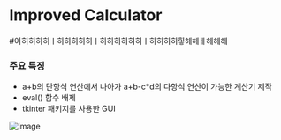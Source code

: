 # Improved Calculator
#이히히히히ㅣ히히히히히ㅣ히히히히히히ㅣ히히히히힣헤헤ㅔ헤헤헤

### 주요 특징
- a+b의 단항식 연산에서 나아가 a+b-c*d의 다항식 연산이 가능한 계산기 제작
- eval() 함수 배제
- tkinter 패키지를 사용한 GUI 


![image](https://user-images.githubusercontent.com/80875572/114122874-27300000-992c-11eb-99ce-7f37182cac12.png)
